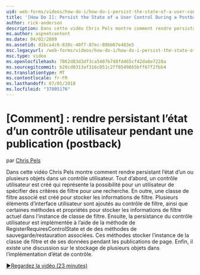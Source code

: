 ```yaml
---
uid: web-forms/videos/how-do-i/how-do-i-persist-the-state-of-a-user-control-during-a-postback
title: '[How Do I]: Persist the State of a User Control During a Postback | Microsoft Docs'
author: rick-anderson
description: Dans cette vidéo Chris Pels montre comment rendre persistant l’état d’un ou plusieurs objets dans un contrôle utilisateur. Tout d’abord, un contrôle utilisateur est créé qui représente l’abilit...
ms.author: aspnetcontent
ms.date: 04/02/2009
ms.assetid: d1bca4c6-838c-40f7-87ec-80bb67e483e5
msc.legacyurl: /web-forms/videos/how-do-i/how-do-i-persist-the-state-of-a-user-control-during-a-postback
msc.type: video
ms.openlocfilehash: 7862d83d3df3ca5407b7d8fd465cf42da8e7228a
ms.sourcegitcommit: b28cd0313af316c051c2ff8549865bff67f2fbb4
ms.translationtype: MT
ms.contentlocale: fr-FR
ms.lasthandoff: 07/05/2018
ms.locfileid: "37805176"
---
```

<a name="how-do-i-persist-the-state-of-a-user-control-during-a-postback"></a>[Comment] : rendre persistant l’état d’un contrôle utilisateur pendant une publication (postback)
====================
par [Chris Pels](https://twitter.com/chrispels)

Dans cette vidéo Chris Pels montre comment rendre persistant l’état d’un ou plusieurs objets dans un contrôle utilisateur. Tout d’abord, un contrôle utilisateur est créé qui représente la possibilité pour un utilisateur de spécifier des critères de filtre pour une recherche. En outre, une classe de filtre associé est créé pour stocker les informations de filtre. Plusieurs éléments d’interface utilisateur sont ajoutés au contrôle de filtre, ainsi que certaines méthodes et propriétés pour stocker les informations de filtre actuel dans l’instance de classe de filtre. Ensuite, la persistance du contrôle utilisateur est implémentée à l’aide de la méthode de RegisterRequiresControlState et de des méthodes de sauvegarde/restauration associées. Ces méthodes stocker l’instance de la classe de filtre et de ses données pendant les publications de page. Enfin, il existe une discussion sur le stockage de plusieurs objets dans l’implémentation d’état de contrôle.

[&#9654;Regardez la vidéo (23 minutes)](https://channel9.msdn.com/Blogs/ASP-NET-Site-Videos/how-do-i-persist-the-state-of-a-user-control-during-a-postback)
